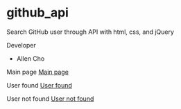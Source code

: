 # github_api
Search GitHub user through API with html, css, and jQuery

Developer
  - Allen Cho

Main page
[Main page](./main.png)

User found
[User found](./user_found.png)

User not found
[User not found](./not_found.png)
